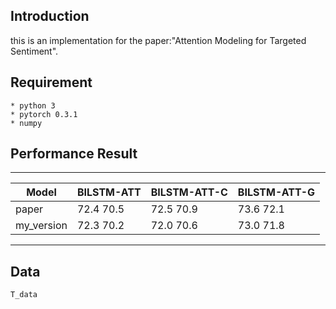 ## Introduction ##
this is an implementation for the paper:"Attention Modeling for Targeted Sentiment".

## Requirement
	* python 3
	* pytorch 0.3.1
	* numpy

## Performance  Result
-----------------------

|Model|BILSTM-ATT|BILSTM-ATT-C|BILSTM-ATT-G|
|------|------|------- |-------|
|paper|72.4 70.5|72.5 70.9|73.6 72.1|
|my_version|72.3 70.2|72.0 70.6|73.0 71.8|

-----------------------

## Data
	T_data
